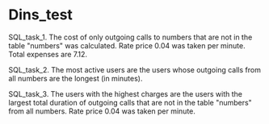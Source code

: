# Dins_test

SQL_task_1.
The cost of only outgoing calls to numbers that are not in the table "numbers" was calculated.
Rate price 0.04 was taken per minute.
Total expenses are 7.12.

SQL_task_2.
The most active users are the users whose outgoing calls from all numbers are the longest (in minutes).

SQL_task_3.
The users with the highest charges are the users with the largest total duration of outgoing calls that are not in the table "numbers" from all numbers.
Rate price 0.04 was taken per minute.
